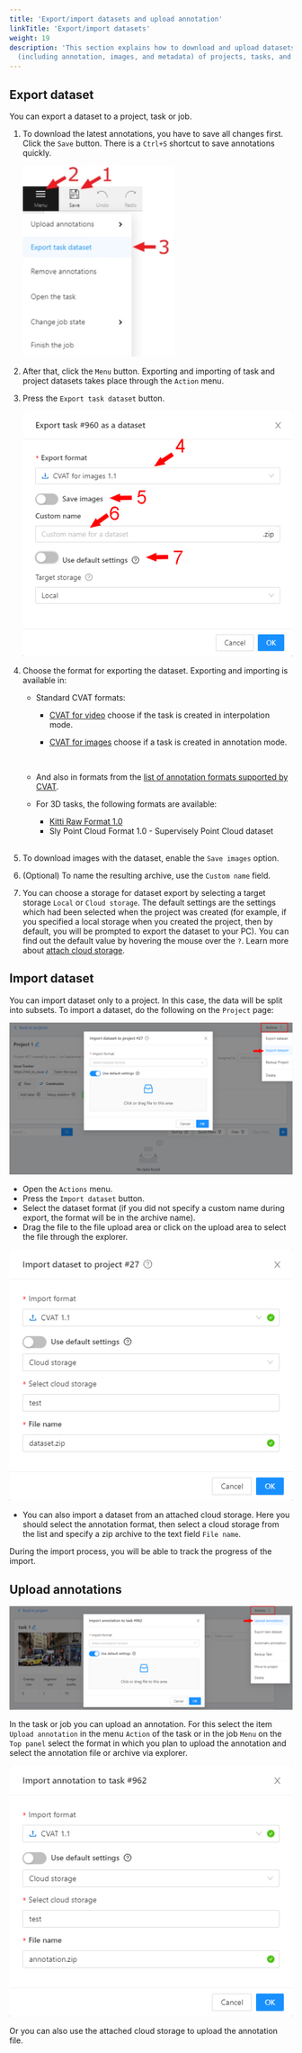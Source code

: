 ```yaml
---
title: 'Export/import datasets and upload annotation'
linkTitle: 'Export/import datasets'
weight: 19
description: 'This section explains how to download and upload datasets
  (including annotation, images, and metadata) of projects, tasks, and jobs.'
---
```


## Export dataset

You can export a dataset to a project, task or job.

1. To download the latest annotations, you have to save all changes first.
   Сlick the `Save` button. There is a `Ctrl+S` shortcut to save annotations quickly.

   ![](/images/image028.jpg)

1. After that, сlick the `Menu` button.
   Exporting and importing of task and project datasets takes place through the `Action` menu.
1. Press the `Export task dataset` button.

   ![](/images/image225.jpg)

1. Choose the format for exporting the dataset. Exporting and importing is available in:
   - Standard CVAT formats:
     - [CVAT for video](/docs/manual/advanced/xml_format/#interpolation)
       choose if the task is created in interpolation mode.
     - [CVAT for images](/docs/manual/advanced/xml_format/#annotation)
       choose if a task is created in annotation mode.

       <br>
   - And also in formats from the [list of annotation formats supported by CVAT](/docs/manual/advanced/formats/).

   - For 3D tasks, the following formats are available:
     - [Kitti Raw Format 1.0](http://www.cvlibs.net/datasets/kitti/raw_data.php)
     - Sly Point Cloud Format 1.0  - Supervisely Point Cloud dataset

   <br>
1. To download images with the dataset, enable the `Save images` option.
1. (Optional) To name the resulting archive, use the `Custom name` field.
1. You can choose a storage for dataset export by selecting a target storage `Local` or `Cloud storage`.
   The default settings are the settings which had been selected when the project was created
   (for example, if you specified a local storage when you created the project,
   then by default, you will be prompted to export the dataset to your PC).
   You can find out the default value by hovering the mouse over the `?`.
   Learn more about [attach cloud storage](/docs/manual/basics/attach-cloud-storage/).

## Import dataset

You can import dataset only to a project. In this case, the data will be split into subsets.
To import a dataset, do the following on the `Project` page:

![](/images/image238.jpg)

- Open the `Actions` menu.
- Press the `Import dataset` button.
- Select the dataset format (if you did not specify a custom name during export,
  the format will be in the archive name).
- Drag the file to the file upload area or click on the upload area to select the file through the explorer.

![](/images/image250.jpg)

- You can also import a dataset from an attached cloud storage.
  Here you should select the annotation format, then select a cloud storage from the list
  and specify a zip archive to the text field `File name`.

During the import process, you will be able to track the progress of the import.

## Upload annotations

![](/images/image251.jpg)

In the task or job you can upload an annotation. For this select the item `Upload annotation`
in the menu `Action` of the task or in the job `Menu` on the `Top panel` select the format in which you plan
to upload the annotation and select the annotation file or archive via explorer.

![](/images/image252.jpg)

Or you can also use the attached cloud storage to upload the annotation file.
